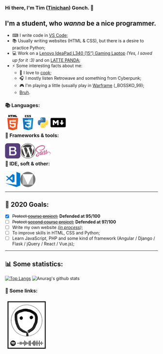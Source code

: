 ### Hi there, I'm Tim ([Tinichan][mygithub]) Gonch. 👋

## I'm a student, who _wanna_ be a nice programmer.

- ⌨ I write code in [VS Code][vscode];
- 📚 Usually writing websites (HTML & CSS), but there is a desire to practice Python;
- 💻 Work on a [Lenovo IdeaPad L340 (15”) Gaming Laptop][currentpc] _(Yes, I saved up for it :3)_ and on [LATTE PANDA][panda];
- ⚡ Some interesting facts about me:
  - 🥪 I love to [cook][laugh];
  - 🎧 I mostly listen Retrowave and something from Cyberpunk;
  - 🎮 I'm playing a little (usually play in [Warframe][game] (\_BOSSKO_99);
  - [Bruh][bruh].

### 📚 Languages:
<!--
[<img align="left" alt="C++" width="50px" src="https://raw.githubusercontent.com/github/explore/80688e429a7d4ef2fca1e82350fe8e3517d3494d/topics/cpp/cpp.png"/>](https://github.com/topics/cpp)
[<img align="left" alt="SQL" width="50px" src="https://raw.githubusercontent.com/github/explore/80688e429a7d4ef2fca1e82350fe8e3517d3494d/topics/sql/sql.png"/>](https://github.com/topics/sql)
[<img align="left" alt="Arduino" width="50px" src="https://raw.githubusercontent.com/github/explore/80688e429a7d4ef2fca1e82350fe8e3517d3494d/topics/arduino/arduino.png"/>](https://github.com/topics/arduino)
-->
[<img align="left" alt="HTML 5" width="50px" src="https://raw.githubusercontent.com/github/explore/80688e429a7d4ef2fca1e82350fe8e3517d3494d/topics/html/html.png"/>](https://github.com/topics/html)
[<img align="left" alt="CSS 3" width="50px" src="https://raw.githubusercontent.com/github/explore/80688e429a7d4ef2fca1e82350fe8e3517d3494d/topics/css/css.png"/>](https://github.com/topics/css)
[<img align="left" alt="Python" width="50px" src="https://raw.githubusercontent.com/github/explore/80688e429a7d4ef2fca1e82350fe8e3517d3494d/topics/python/python.png"/>](https://github.com/topics/python)
<!--
[<img align="left" alt="JavaScript" width="50px" src="https://raw.githubusercontent.com/github/explore/80688e429a7d4ef2fca1e82350fe8e3517d3494d/topics/javascript/javascript.png"/>](https://github.com/topics/javascript)
[<img align="left" alt="PHP" width="50px" src="https://raw.githubusercontent.com/github/explore/ccc16358ac4530c6a69b1b80c7223cd2744dea83/topics/php/php.png"/>](https://github.com/topics/php)
-->
[<img align="left" alt="Markdown" width="50px" src="https://raw.githubusercontent.com/github/explore/80688e429a7d4ef2fca1e82350fe8e3517d3494d/topics/markdown/markdown.png"/>](https://github.com/topics/markdown)

<br>
<br>

### 🧰 Frameworks & tools:

[<img align="left" alt="Bootstrap" width="50px" src="https://raw.githubusercontent.com/github/explore/80688e429a7d4ef2fca1e82350fe8e3517d3494d/topics/bootstrap/bootstrap.png" style=""/>](https://github.com/topics/bootstrap)
[<img align="left" alt="WordPress" width="50px" src="https://raw.githubusercontent.com/github/explore/80688e429a7d4ef2fca1e82350fe8e3517d3494d/topics/wordpress/wordpress.png"/>](https://github.com/topics/wordpress)
[<img align="left" alt="Sass" width="50px" src="https://raw.githubusercontent.com/github/explore/80688e429a7d4ef2fca1e82350fe8e3517d3494d/topics/sass/sass.png"/>](https://github.com/topics/sass)
<!--
[<img align="left" alt="Ajax" width="50px" src=""/>](https://github.com/topics/ajax)
[<img align="left" alt="jQuery" width="50px" src="https://raw.githubusercontent.com/github/explore/80688e429a7d4ef2fca1e82350fe8e3517d3494d/topics/jquery/jquery.png"/>](https://github.com/topics/jquery)
-->

<br>
<br>

### 💾 IDE, soft & other:

[<img align="left" alt="Visual Studio Code" width="50px" src="https://raw.githubusercontent.com/github/explore/80688e429a7d4ef2fca1e82350fe8e3517d3494d/topics/visual-studio-code/visual-studio-code.png"/>](https://code.visualstudio.com/)
<!--
[<img align="left" alt="Raspberry Pi" width="50px" src="https://raw.githubusercontent.com/github/explore/80688e429a7d4ef2fca1e82350fe8e3517d3494d/topics/raspberry-pi/raspberry-pi.png"/>](https://github.com/topics/raspberry-pi)
-->
[<img align="left" alt="Material design" width="50px" src="https://raw.githubusercontent.com/github/explore/80688e429a7d4ef2fca1e82350fe8e3517d3494d/topics/material-design/material-design.png"/>](https://github.com/topics/material-design)

<br>
<br>
<br>
<hr>

## 🎯 2020 Goals:

- [x] <del>Protect [course project][fir_сour_project];</del> **Defended at 95/100**
- [ ] <del>Protect [second course project][sec_сour_project];</del> **Defended at 97/100**
- [ ] Write my own website _([in process][my_site])_;
- [ ] To improve skills in HTML, CSS and Python;
- [ ] Learn JavaScript, PHP and some kind of framework (Angular / Django / Flask / jQuery / React / Vue.js);

<hr>

## 📊 Some statistics:

[![Top Langs](https://github-readme-stats.vercel.app/api/top-langs/?username=Tinichan)](https://github.com/anuraghazra/github-readme-stats)
![Anurag's github stats](https://github-readme-stats.vercel.app/api?username=Tinichan&show_icons=true)

### 🔗 Some links:

[<img align="center" alt="My Spotify" width="120px" src="https://github.com/Tinichan/Tinichan/blob/master/assets/images/mySpotify.jpeg" style="margin: 8px; border: 3px solid #000000;"/>][spotify]

<!--/////////////////////////////////-->

[laugh]: https://youtu.be/wgzdb0txR_c?t=280
[bruh]: https://www.youtube.com/watch?v=dQw4w9WgXcQ
[mygithub]: https://github.com/Tinichan
[vscode]: https://code.visualstudio.com/
[currentpc]: https://www.lenovo.com/us/en/laptops/ideapad/ideapad-gaming-laptops/IdeaPad-L340-15IRH-Gaming/p/88IPL301161
[panda]: http://www.lattepanda.com/products/3.html
[game]: https://www.warframe.com/
[fir_сour_project]: https://github.com/Tinichan/University-course-project-2020
[sec_сour_project]: http://curseproject2020.000webhostapp.com
[my_site]: https://github.com/Tinichan/My-site
[spotify]: https://open.spotify.com/user/2z68o3ril7kxltzxje509snjb?si=-DESlo4WTkufb0wz6XprtQ

<!--/////////////////////////////////-->
